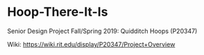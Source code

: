 # Hoop-There-It-Is
Senior Design Project Fall/Spring 2019: Quidditch Hoops (P20347)

Wiki: https://wiki.rit.edu/display/P20347/Project+Overview
